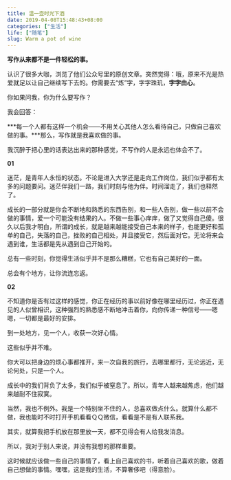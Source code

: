 ```yaml
---
title: 温一壶时光下酒
date: 2019-04-08T15:48:43+08:00
categories: ["生活"]
life: ["随笔"]
slug: Warm a pot of wine
---
```


**写作从来都不是一件轻松的事。**

认识了很多大咖，浏览了他们公众号里的原创文章。突然觉得：哦，原来不光是热爱就足以让自己继续写下去的。你需要去“炼”字，字字珠玑，**字字由心**。

你如果问我，你为什么要写作？

我会回答：

***每一个人都有这样一个机会——不用关心其他人怎么看待自己，只做自己喜欢做的事。***那么，写作就是我喜欢做的事。

我沉醉于把心里的话表达出来的那种感觉，不写作的人是永远也体会不了。

**01**

迷茫，是青年人永恒的状态。不论是进入大学还是走向工作岗位，我们似乎都有太多的问题要问。迷茫伴我们一路，我们时刻与他为伴。时间溜走了，我们也释然了。

成长的一部分就是你会不断地和熟悉的东西告别，和一些人告别，做一些以前不会做的事情，爱一个可能没有结果的人。不做一些事心痒痒，做了又觉得自己傻。很久以后我才明白，所谓的成长，就是越来越能接受自己本来的样子，也能更好和孤单的自己，失落的自己，挫败的自己相处，并且接受它，然后面对它。无论将来会遇到谁，生活都是先从遇到自己开始的。

总有一些时刻，你觉得生活似乎并不是那么糟糕，它也有自己美好的一面。

总会有个地方，让你流连忘返。

**02**

不知道你是否有过这样的感觉，你正在经历的事以前好像在哪里经历过，你正在遇见的人似曾相识，这种强烈的熟悉感不断地冲击着你，向你传递一种信号——嗯嗯，一切都是最好的安排。

到一处地方，见一个人，收获一次好心情。

这些似乎并不难。

你大可以把身边的烦心事都推开，来一次自我的旅行，去哪里都行，无论远近，无论何处，只是一个人。

成长中的我们背负了太多，我们似乎被窒息了。所以，青年人越来越焦虑，他们越来越耐不住寂寞。

当然，我也不例外。我是一个特别坐不住的人，总喜欢做点什么。就算什么都不做，我也能时不时打开手机看看ＱＱ微信，看看是不是有人联系我。

其实，就算我把手机放在那里放一天，都不见得会有人给我发消息。

所以，我对于别人来说，并没有我想的那样重要。

这时候就应该做一些自己的事情了，看上自己喜欢的书，听着自己喜欢的歌，做着自己想做的事情。嘿嘿，这是我的生活，不算奢侈吧（得意脸）。